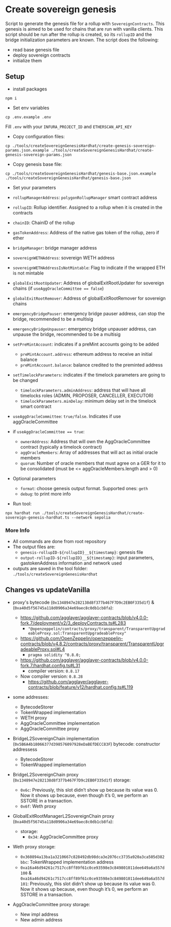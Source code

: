 # Create sovereign genesis
Script to generate the genesis file for a rollup with `SovereignContracts`. This genesis is aimed to be used for chains that are run with vanilla clients.
This script should be run after the rollup is created, so its `rollupID` and the bridge initialization parameters are known.
The script does the following:
- read base genesis file
- deploy sovereign contracts
- initialize them

## Setup
- install packages
```
npm i
```

- Set env variables
````
cp .env.example .env
````

Fill `.env` with your `INFURA_PROJECT_ID` and `ETHERSCAN_API_KEY`

- Copy configuration files:
```
cp ./tools/createSovereignGenesisHardhat/create-genesis-sovereign-params.json.example ./tools/createSovereignGenesisHardhat/create-genesis-sovereign-params.json
```

- Copy genesis base file:
```
cp ./tools/createSovereignGenesisHardhat/genesis-base.json.example ./tools/createSovereignGenesisHardhat/genesis-base.json
```

-  Set your parameters
  - `rollupManagerAddress`: `polygonRollupManager` smart contract address
  - `rollupID`: Rollup identifier. Assigned to a rollup when it is created in the contracts
  - `chainID`: ChainID of the rollup
  - `gasTokenAddress`: Address of the native gas token of the rollup, zero if ether
  - `bridgeManager`: bridge manager address
  - `sovereignWETHAddress`: sovereign WETH address
  - `sovereignWETHAddressIsNotMintable`: Flag to indicate if the wrapped ETH is not mintable
  - `globalExitRootUpdater`: Address of globalExitRootUpdater for sovereign chains (if `useAggOracleCommittee == false`)
  - `globalExitRootRemover`: Address of globalExitRootRemover for sovereign chains
  - `emergencyBridgePauser`: emergency bridge pauser address, can stop the bridge, recommended to be a multisig
  - `emergencyBridgeUnpauser`: emergency bridge unpauser address, can unpause the bridge, recommended to be a multisig
  - `setPreMintAccount`: indicates if a preMint accounts going to be added
    - `preMintAccount.address`: ethereum address to receive an initial balance
    - `preMintAccount.balance`: balance credited to the preminted address
  - `setTimelockParameters`: indicates if the timelock parameters are going to be changed
    - `timelockParameters.adminAddress`: address that will have all timelocks roles (ADMIN, PROPOSER, CANCELLER, EXECUTOR)
    - `timelockParameters.minDelay`: minimum delay set in the timelock smart contract
  - `useAggOracleCommittee`: `true/false`. Indicates if use aggOracleCommittee
  - if `useAggOracleCommittee == true`:
    - `ownerAddress`: Address that will own the AggOracleCommittee contract (typically a timelock contract)
    - `aggOracleMembers`: Array of addresses that will act as initial oracle members
    - `quorum`: Number of oracle members that must agree on a GER for it to be consolidated (must be <= aggOracleMembers.length and > 0)

- Optional parameters
  - `format`: choose genesis output format. Supported ones: `geth`
  - `debug`: to print more info

-  Run tool:
```
npx hardhat run ./tools/createSovereignGenesisHardhat/create-sovereign-genesis-hardhat.ts --network sepolia
```

### More Info
- All commands are done from root repository
- The output files are:
  - `genesis-rollupID-${rollupID}__${timestamp}`: genesis file
  - `output-rollupID-${rollupID}__${timestamp}`: input parameters, gastokenAddress information and network used
- outputs are saved in the tool folder: `./tools/createSovereignGenesisHardhat`

## Changes vs updateVanilla
- proxy's bytecode (`0x1348947e282138d8f377b467F7D9c2EB0F335d1f`) & (`0xa40d5f56745a118d0906a34e69aec8c0db1cb8fa`):
  - https://github.com/agglayer/agglayer-contracts/blob/v4.0.0-fork.7/deployment/v2/3_deployContracts.ts#L283
    - `"@openzeppelin/contracts/proxy/transparent/TransparentUpgradeableProxy.sol:TransparentUpgradeableProxy"`
  - https://github.com/OpenZeppelin/openzeppelin-contracts/blob/v4.8.2/contracts/proxy/transparent/TransparentUpgradeableProxy.sol#L4
    - `pragma solidity ^0.8.0;`
  - https://github.com/agglayer/agglayer-contracts/blob/v4.0.0-fork.7/hardhat.config.ts#L31
    - compiler version: `0.8.17`
  - Now compiler version: `0.8.28`
    - https://github.com/agglayer/agglayer-contracts/blob/feature/v12/hardhat.config.ts#L119

- some addresses:
  - BytecodeStorer
  - TokenWrapped implementation
  - WETH proxy
  - AggOracleCommittee implementation
  - AggOracleCommittee proxy

- BridgeL2SovereignChain implementation (`0x5B6A4b18066377d398576097928eDaBEfDECC83F`) bytecode: constructor addressess
  - BytecodeStorer
  - TokenWrapped implementation

- BridgeL2SovereignChain proxy (`0x1348947e282138d8f377b467F7D9c2EB0F335d1f`) storage:
  - `0x6c`: Previously, this slot didn’t show up because its value was 0. Now it shows up because, even though it’s 0, we perform an SSTORE in a transaction.
  - `0x6f`: Weth proxy

- GlobalExitRootManagerL2SovereignChain proxy (`0xa40d5f56745a118d0906a34e69aec8c0db1cb8fa`):
  - storage:
    - `0x34`: AggOracleCommittee proxy
  
- Weth proxy storage:
  - `0x360894a13ba1a3210667c828492db98dca3e2076cc3735a920a3ca505d382bbc`: TokenWrapped implementation address
  - `0xa16a46d94261c7517cc8ff89f61c0ce93598e3c849801011dee649a6a557d100` & `0xa16a46d94261c7517cc8ff89f61c0ce93598e3c849801011dee649a6a557d101`: Previously, this slot didn’t show up because its value was 0. Now it shows up because, even though it’s 0, we perform an SSTORE in a transaction.

- AggOracleCommittee proxy storage:
  - New impl address
  - New admin address

